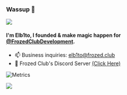 ### Wassup 👋

![](https://komarev.com/ghpvc/?username=Elb1to&style=plastic)
#### I'm Elb1to, I founded & make magic happen for [@FrozedClubDevelopment](https://github.com/FrozedClubDevelopment).
- 📫 Business inquiries: elb1to@frozed.club
- 💬 Frozed Club's Discord Server [(Click Here)](https://discord.frozed.club)

![Metrics](https://metrics.lecoq.io/Elb1to?template=classic&repositories.forks=true&base.metadata=0&languages=1&followup=1&languages.limit=8&languages.sections=most-used&languages.colors=github&languages.threshold=0%25&languages.indepth=false&languages.recent.load=300&languages.recent.days=14&followup.sections=repositories&config.timezone=America%2FPanama&config.padding=0%2C%2015%25)

![](https://hit.yhype.me/github/profile?user_id=50537641)
